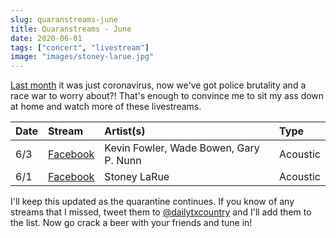 ```yaml
---
slug: quaranstreams-june
title: Quaranstreams - June
date: 2020-06-01
tags: ["concert", "livestream"]
image: "images/stoney-larue.jpg"
---
```


[Last month][may] it was just coronavirus, now we've got police brutality and a race war to worry about?! That's enough to convince me to sit my ass down at home and watch more of these livestreams.

| Date | Stream                     | Artist(s)                              | Type     |
| :--- | :------------------------- | :------------------------------------- | :------- |
| 6/3  | [Facebook][kevin-fowler-1] | Kevin Fowler, Wade Bowen, Gary P. Nunn | Acoustic |
| 6/1  | [Facebook][stoney-larue-1] | Stoney LaRue                           | Acoustic |

I'll keep this updated as the quarantine continues. If you know of any streams that I missed, tweet them to [@dailytxcountry][twitter] and I'll add them to the list. Now go crack a beer with your friends and tune in!

[may]: /posts/quaranstreams-may
[kevin-fowler-1]: https://www.facebook.com/15822102761/videos/561156154597292
[stoney-larue-1]: https://www.facebook.com/144950267652/videos/991476941268055
[twitter]: https://twitter.com/dailytxcountry

